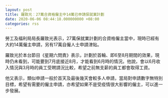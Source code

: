 ```yaml
---
layout: post
title: 羅致光︰27萬合資格僱主中14萬已申請保就業計劃
date: 2020-06-06 08:44:18.000000000 +08:00
categories: rss
---
```


勞工及福利局局長羅致光表示，27萬保就業計劃的合資格僱主當中，現時已經有大約14萬僱主申請，另有17萬自僱人士申請津貼。

羅致光於本台節目《星期六問責》表示，計劃於首輪、即6至8月期間的效果，現時仍未看到，可能要到7月底接近8月，才能看到6月時的情況。他說，會以6月收入情況與3月時的員工受聘請況比較，希望之前無支薪的員工都會取得工資。

他又表示，類似申請一般於首天及最後幾天會較多人申請，當局對申請數字無特別目標，希望有需要的僱主申請，亦希望如果不是受疫情很大影響的僱主，可以進一步發展。
